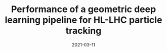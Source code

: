 ---
title: "Performance of a geometric deep learning pipeline for HL-LHC particle tracking"
date: 2021-03-11
venue: Eur. Phys. J. C 81 (2021) 876
link: https://doi.org/10.1140/epjc/s10052-021-09675-8
inspire_id: 1851403
authors: Exa.TrkX Collaboration
bibtex: '@article{ExaTrkX:2021abe,\n archiveprefix = {arXiv},\n author = {},\n collaboration = {Exa.TrkX},\n doi = {10.1140/epjc/s10052-021-09675-8},\n eprint = {2103.06995},\n journal = {Eur. Phys. J. C},\n number = {10},\n pages = {876},\n primaryclass = {physics.data-an},\n reportnumber = {FERMILAB-PUB-21-100-SCD},\n title = {{Performance of a geometric deep learning pipeline for HL-LHC particle tracking}},\n volume = {81},\n year = {2021}\n}\n'
---